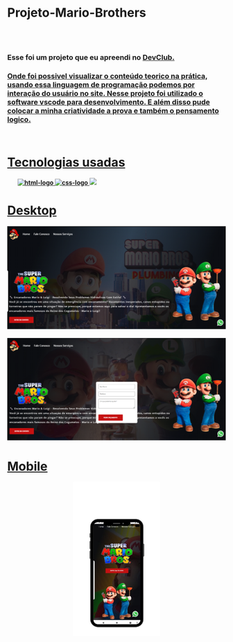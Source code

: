 <h1>Projeto-Mario-Brothers</h1>

<br>
<br>

<h3>Esse foi um projeto que eu apreendi no <a href="https://aulas.devclub.com.br/login"/a>DevClub.</h3> 
  <h3>Onde foi possivel visualizar o conteúdo teorico na prática, usando essa linguagem de programação podemos por interação do usuário no site.
  Nesse projeto foi utilizado o software vscode para desenvolvimento. E além disso pude colocar a minha criatividade a prova e também o pensamento logico.</h3>
<br>
  
<h1>Tecnologias usadas</h1>
<ul>
<b> 
  <img src="https://img.icons8.com/?size=48&id=20909&format=png" alt="html-logo"
<br>
  <img src="https://img.icons8.com/?size=48&id=21278&format=png" alt="css-logo"
<br>
  <img src="https://img.icons8.com/?size=48&id=PXTY4q2Sq2lG&format=png"
</b>
</ul>
<h1>Desktop</h1>  
<div align="center">
  <img src="https://github.com/Brunogitguimaraes/ProjetoMarioBrothers/blob/main/assets/WEB.png?raw=true" alt="imagem do Mario e Luide"/>
</div>  
<br>  
  <div align="center">
  <img src="https://github.com/Brunogitguimaraes/ProjetoMarioBrothers/blob/main/assets/WEB%20Formulario.png?raw=true" alt="imagem do Mario e Luide"/>
</div>
</div>
<h1>Mobile</h1>
<div align="center">
  <img width=200px src="https://github.com/Brunogitguimaraes/ProjetoMarioBrothers/blob/main/assets/Mobile.png?raw=true" alt="imagem Mario Mobile"/>
